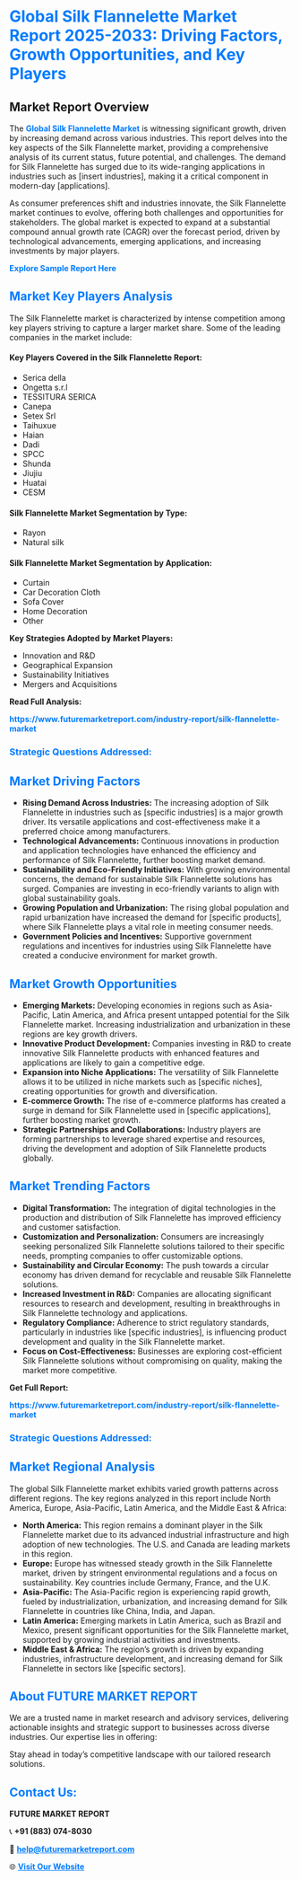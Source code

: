 <h1 style="color: #007BFF;">Global Silk Flannelette Market Report 2025-2033: Driving Factors, Growth Opportunities, and Key Players</h1>

<section id="overview">
<h2>Market Report Overview</h2>
<p>The <a href="https://www.futuremarketreport.com/industry-report/silk-flannelette-market" style="color: #007BFF; text-decoration: none;"><strong>Global Silk Flannelette Market</strong></a> is witnessing significant growth, driven by increasing demand across various industries. This report delves into the key aspects of the Silk Flannelette market, providing a comprehensive analysis of its current status, future potential, and challenges. The demand for Silk Flannelette has surged due to its wide-ranging applications in industries such as [insert industries], making it a critical component in modern-day [applications].</p>
<p>As consumer preferences shift and industries innovate, the Silk Flannelette market continues to evolve, offering both challenges and opportunities for stakeholders. The global market is expected to expand at a substantial compound annual growth rate (CAGR) over the forecast period, driven by technological advancements, emerging applications, and increasing investments by major players.</p>
</section>

<section id="overview">
<p><a href="https://www.futuremarketreport.com/request-sample/reportId=58611" style="color: #007BFF; text-decoration: none;"><strong>Explore Sample Report Here</strong></a></p>
</section>

<section id="key-players">
<h2 style="color: #007BFF;">Market Key Players Analysis</h2>
<p>The Silk Flannelette market is characterized by intense competition among key players striving to capture a larger market share. Some of the leading companies in the market include:</p>
<h4>Key Players Covered in the Silk Flannelette Report:</h4>
<ul><li>Serica della</li><li>Ongetta s.r.l</li><li>TESSITURA SERICA</li><li>Canepa</li><li>Setex Srl</li><li>Taihuxue</li><li>Haian</li><li>Dadi</li><li>SPCC</li><li>Shunda</li><li>Jiujiu</li><li>Huatai</li><li>CESM</li></ul>
<h4>Silk Flannelette Market Segmentation by Type:</h4>
<ul><li>Rayon</li><li>Natural silk</li></ul>

<h4>Silk Flannelette Market Segmentation by Application:</h4>
<ul><li>Curtain</li><li>Car Decoration Cloth</li><li>Sofa Cover</li><li>Home Decoration</li><li>Other</li></ul>
<p><strong>Key Strategies Adopted by Market Players:</strong></p>
<ul>
<li>Innovation and R&D</li>
<li>Geographical Expansion</li>
<li>Sustainability Initiatives</li>
<li>Mergers and Acquisitions</li>
</ul>
</section>

<section>
<p><strong>Read Full Analysis: </strong></p><a href="https://www.futuremarketreport.com/industry-report/silk-flannelette-market" style="color: #007BFF; text-decoration: none;"><strong>https://www.futuremarketreport.com/industry-report/silk-flannelette-market</strong></a>
<h3 style="color: #007BFF;">Strategic Questions Addressed:</h3>
</section>

<section id="driving-factors">
<h2 style="color: #007BFF;">Market Driving Factors</h2>
<ul>
<li><strong>Rising Demand Across Industries:</strong> The increasing adoption of Silk Flannelette in industries such as [specific industries] is a major growth driver. Its versatile applications and cost-effectiveness make it a preferred choice among manufacturers.</li>
<li><strong>Technological Advancements:</strong> Continuous innovations in production and application technologies have enhanced the efficiency and performance of Silk Flannelette, further boosting market demand.</li>
<li><strong>Sustainability and Eco-Friendly Initiatives:</strong> With growing environmental concerns, the demand for sustainable Silk Flannelette solutions has surged. Companies are investing in eco-friendly variants to align with global sustainability goals.</li>
<li><strong>Growing Population and Urbanization:</strong> The rising global population and rapid urbanization have increased the demand for [specific products], where Silk Flannelette plays a vital role in meeting consumer needs.</li>
<li><strong>Government Policies and Incentives:</strong> Supportive government regulations and incentives for industries using Silk Flannelette have created a conducive environment for market growth.</li>
</ul>
</section>

<section id="growth-opportunities">
<h2 style="color: #007BFF;">Market Growth Opportunities</h2>
<ul>
<li><strong>Emerging Markets:</strong> Developing economies in regions such as Asia-Pacific, Latin America, and Africa present untapped potential for the Silk Flannelette market. Increasing industrialization and urbanization in these regions are key growth drivers.</li>
<li><strong>Innovative Product Development:</strong> Companies investing in R&D to create innovative Silk Flannelette products with enhanced features and applications are likely to gain a competitive edge.</li>
<li><strong>Expansion into Niche Applications:</strong> The versatility of Silk Flannelette allows it to be utilized in niche markets such as [specific niches], creating opportunities for growth and diversification.</li>
<li><strong>E-commerce Growth:</strong> The rise of e-commerce platforms has created a surge in demand for Silk Flannelette used in [specific applications], further boosting market growth.</li>
<li><strong>Strategic Partnerships and Collaborations:</strong> Industry players are forming partnerships to leverage shared expertise and resources, driving the development and adoption of Silk Flannelette products globally.</li>
</ul>
</section>

<section id="trending-factors">
<h2 style="color: #007BFF;">Market Trending Factors</h2>
<ul>
<li><strong>Digital Transformation:</strong> The integration of digital technologies in the production and distribution of Silk Flannelette has improved efficiency and customer satisfaction.</li>
<li><strong>Customization and Personalization:</strong> Consumers are increasingly seeking personalized Silk Flannelette solutions tailored to their specific needs, prompting companies to offer customizable options.</li>
<li><strong>Sustainability and Circular Economy:</strong> The push towards a circular economy has driven demand for recyclable and reusable Silk Flannelette solutions.</li>
<li><strong>Increased Investment in R&D:</strong> Companies are allocating significant resources to research and development, resulting in breakthroughs in Silk Flannelette technology and applications.</li>
<li><strong>Regulatory Compliance:</strong> Adherence to strict regulatory standards, particularly in industries like [specific industries], is influencing product development and quality in the Silk Flannelette market.</li>
<li><strong>Focus on Cost-Effectiveness:</strong> Businesses are exploring cost-efficient Silk Flannelette solutions without compromising on quality, making the market more competitive.</li>
</ul>
</section>

<section>
<p><strong>Get Full Report: </strong></p><a href="https://www.futuremarketreport.com/industry-report/silk-flannelette-market" style="color: #007BFF; text-decoration: none;"><strong>https://www.futuremarketreport.com/industry-report/silk-flannelette-market</strong></a>
<h3 style="color: #007BFF;">Strategic Questions Addressed:</h3>
</section>


<section id="regional-analysis">
<h2 style="color: #007BFF;">Market Regional Analysis</h2>
<p>The global Silk Flannelette market exhibits varied growth patterns across different regions. The key regions analyzed in this report include North America, Europe, Asia-Pacific, Latin America, and the Middle East & Africa:</p>
<ul>
<li><strong>North America:</strong> This region remains a dominant player in the Silk Flannelette market due to its advanced industrial infrastructure and high adoption of new technologies. The U.S. and Canada are leading markets in this region.</li>
<li><strong>Europe:</strong> Europe has witnessed steady growth in the Silk Flannelette market, driven by stringent environmental regulations and a focus on sustainability. Key countries include Germany, France, and the U.K.</li>
<li><strong>Asia-Pacific:</strong> The Asia-Pacific region is experiencing rapid growth, fueled by industrialization, urbanization, and increasing demand for Silk Flannelette in countries like China, India, and Japan.</li>
<li><strong>Latin America:</strong> Emerging markets in Latin America, such as Brazil and Mexico, present significant opportunities for the Silk Flannelette market, supported by growing industrial activities and investments.</li>
<li><strong>Middle East & Africa:</strong> The region’s growth is driven by expanding industries, infrastructure development, and increasing demand for Silk Flannelette in sectors like [specific sectors].</li>
</ul>
</section>

<footer>
<h2 style="color: #007BFF;">About FUTURE MARKET REPORT</h2>
<p>We are a trusted name in market research and advisory services, delivering actionable insights and strategic support to businesses across diverse industries. Our expertise lies in offering:</p>

<p>Stay ahead in today’s competitive landscape with our tailored research solutions.</p>

<h2 style="color: #007BFF;">Contact Us:</h2>
<p><strong>FUTURE MARKET REPORT</strong></p>
<p>📞 <strong>+91 (883) 074-8030</strong></p>
<p>📧 <strong><a href="mailto:help@futuremarketreport.com" style="color: #007BFF;">help@futuremarketreport.com</a></strong></p>
<p>🌐 <strong><a href="https://www.futuremarketreport.com/" style="color: #007BFF;">Visit Our Website</a></strong></p>
</footer>